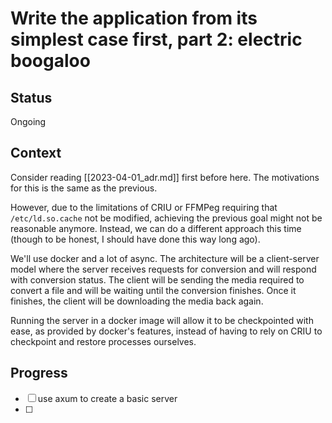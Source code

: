 # Write the application from its simplest case first, part 2: electric boogaloo

## Status

Ongoing

## Context

Consider reading [[2023-04-01_adr.md]] first before here. The motivations for this is the same as the previous.

However, due to the limitations of CRIU or FFMPeg requiring that `/etc/ld.so.cache` not be modified, achieving the previous goal might not be reasonable anymore. Instead, we can do a different approach this time (though to be honest, I should have done this way long ago).

We'll use docker and a lot of async. The architecture will be a client-server model where the server receives requests for conversion and will respond with conversion status. The client will be sending the media required to convert a file and will be waiting until the conversion finishes. Once it finishes, the client will be downloading the media back again.

Running the server in a docker image will allow it to be checkpointed with ease, as provided by docker's features, instead of having to rely on CRIU to checkpoint and restore processes ourselves.

## Progress

- [ ] use axum to create a basic server
- [ ] 
